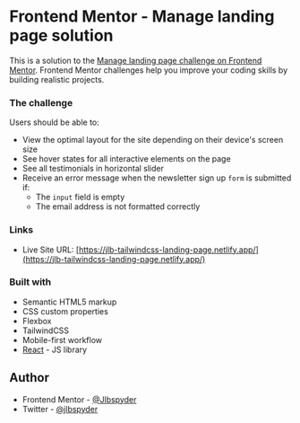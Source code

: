 # Frontend Mentor - Manage landing page solution

This is a solution to the [Manage landing page challenge on Frontend Mentor](https://www.frontendmentor.io/challenges/manage-landing-page-SLXqC6P5). Frontend Mentor challenges help you improve your coding skills by building realistic projects. 


### The challenge

Users should be able to:

- View the optimal layout for the site depending on their device's screen size
- See hover states for all interactive elements on the page
- See all testimonials in horizontal slider
- Receive an error message when the newsletter sign up `form` is submitted if:
  - The `input` field is empty
  - The email address is not formatted correctly

### Links

- Live Site URL: [https://jlb-tailwindcss-landing-page.netlify.app/](https://jlb-tailwindcss-landing-page.netlify.app/)

### Built with

- Semantic HTML5 markup
- CSS custom properties
- Flexbox
- TailwindCSS
- Mobile-first workflow
- [React](https://reactjs.org/) - JS library

## Author

- Frontend Mentor - [@Jlbspyder](https://www.frontendmentor.io/profile/Jlbspyder)
- Twitter - [@jlbspyder](https://www.twitter.com/jlbspyder)
